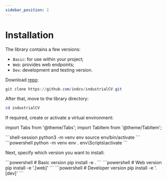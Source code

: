 ```yaml
---
sidebar_position: 2
---
```


# Installation

The library contains a few versions:
- `Basic`: for use within your project;
- `Web`: provides web endpoints;
- `Dev`: development and testing version.

Download [repo](https://github.com/indcv/industrialCV):

```powershell
git clone https://github.com/indcv/industrialCV.git
```

After that, move to the library directory:

```powershell
cd industrialCV
```

If required, create or activate a virtual environment:

import Tabs from '@theme/Tabs';
import TabItem from '@theme/TabItem';

<Tabs>
  <TabItem value="unix" label="Unix/macOS" default>
    ```shell-session
    python3 -m venv env
    source env/bin/activate
    ```
  </TabItem>
  <TabItem value="win" label="Windows">
    ```powershell
    python -m venv env
    . env\Scripts\activate
    ```
  </TabItem>
</Tabs>

Next, specify which version you want to install:

<Tabs>
  <TabItem value="basic" label="Basic" default>
    ```powershell
    # Basic version
    pip install -e .
    ```
  </TabItem>
  <TabItem value="web" label="Web">
    ```powershell
    # Web version
    pip install -e '.[web]'
    ```
  </TabItem>
  <TabItem value="dev" label="Dev">
    ```powershell
    # Developer version
    pip install -e '.[dev]'
    ```
  </TabItem>
</Tabs>
